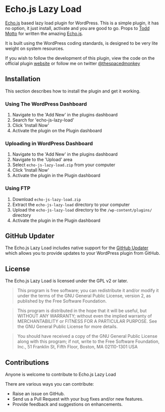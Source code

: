 Echo.js Lazy Load
===================

[Echo.js](http://toddmotto.com/echo-js-simple-javascript-image-lazy-loading/) based lazy load plugin for WordPress. This is a simple plugin, it has no option, it just install, activate and you  are good to go. Props to [Todd Motto](https://twitter.com/toddmotto) for written the amazing [Echo.js](https://github.com/toddmotto/echo).

It is built using the WordPress coding standards, is designed to be very lite weight on system resources.

If you wish to follow the development of this plugin, view the code on the official plugin [website](http://www.jonathandavidharris.co.uk/ "website") or follow me on twitter [@thespacedmonkey](https://twitter.com/thespacedmonkey)


## Installation

This section describes how to install the plugin and get it working.


### Using The WordPress Dashboard 

1. Navigate to the 'Add New' in the plugins dashboard
2. Search for 'echo-js-lazy-load'
3. Click 'Install Now'
4. Activate the plugin on the Plugin dashboard

### Uploading in WordPress Dashboard

1. Navigate to the 'Add New' in the plugins dashboard
2. Navigate to the 'Upload' area
3. Select `echo-js-lazy-load.zip` from your computer
4. Click 'Install Now'
5. Activate the plugin in the Plugin dashboard

### Using FTP 
1. Download `echo-js-lazy-load.zip`
2. Extract the `echo-js-lazy-load` directory to your computer
3. Upload the `echo-js-lazy-load` directory to the `/wp-content/plugins/` directory
4. Activate the plugin in the Plugin dashboard


## GitHub Updater

The Echo.js Lazy Load includes native support for the [GitHub Updater](https://github.com/afragen/github-updater) which allows you to provide updates to your WordPress plugin from GitHub.

## License

The Echo.js Lazy Load is licensed under the GPL v2 or later.

> This program is free software; you can redistribute it and/or modify
it under the terms of the GNU General Public License, version 2, as
published by the Free Software Foundation.

> This program is distributed in the hope that it will be useful,
but WITHOUT ANY WARRANTY; without even the implied warranty of
MERCHANTABILITY or FITNESS FOR A PARTICULAR PURPOSE.  See the
GNU General Public License for more details.

> You should have received a copy of the GNU General Public License
along with this program; if not, write to the Free Software
Foundation, Inc., 51 Franklin St, Fifth Floor, Boston, MA  02110-1301  USA


## Contributions

Anyone is welcome to contribute to Echo.js Lazy Load

There are various ways you can contribute:

* Raise an issue on GitHub.
* Send us a Pull Request with your bug fixes and/or new features.
* Provide feedback and suggestions on enhancements.